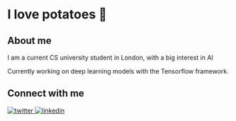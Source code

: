# I love potatoes 🥔  


## About me  

I am a current CS university student in London, with a big interest in AI

Currently working on deep learning models with the Tensorflow framework.

## Connect with me
  
<a href="https://twitter.com/ElPatatone" target="_blank">
<img src=https://img.shields.io/badge/twitter-%2300acee.svg?&style=for-the-badge&logo=twitter&logoColor=white alt=twitter style="margin-bottom: 5px;" />
</a>
<a href="https://linkedin.com/in/Hasanur-Rahman-Mohammad" target="_blank">
<img src=https://img.shields.io/badge/linkedin-%231E77B5.svg?&style=for-the-badge&logo=linkedin&logoColor=white alt=linkedin style="margin-bottom: 5px;" />
</a>  


